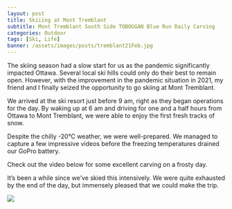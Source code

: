```yaml
---
layout: post
title: Skiiing at Mont Tremblant
subtitle: Mont Tremblant South Side TOBOGGAN Blue Run Daily Carving
categories: Outdoor
tags: [Ski, Life]
banner: /assets/images/posts/tremblant21Feb.jpg
---
```


The skiing season had a slow start for us as the pandemic significantly impacted Ottawa. Several local ski hills could only do their best to remain open.
However, with the improvement in the pandemic situation in 2021, my friend and I finally seized the opportunity to go skiing at Mont Tremblant.

We arrived at the ski resort just before 9 am, right as they began operations for the day. By waking up at 6 am and driving for one and a half hours from Ottawa to Mont Tremblant, we were able to enjoy the first fresh tracks of snow.

Despite the chilly -20℃ weather, we were well-prepared. We managed to capture a few impressive videos before the freezing temperatures drained our GoPro battery.

Check out the video below for some excellent carving on a frosty day.

It’s been a while since we’ve skied this intensively. We were quite exhausted by the end of the day, but immensely pleased that we could make the trip.

![](https://www.youtube.com/watch?v=ka1bl3wV0VQ&t=82s)
